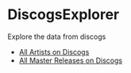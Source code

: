 # DiscogsExplorer
Explore the data from discogs

* [All Artists on Discogs](artists/)
* [All Master Releases on Discogs](master_releases/)
